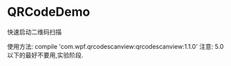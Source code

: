 # QRCodeDemo
快速启动二维码扫描

使用方法:
  compile 'com.wpf.qrcodescanview:qrcodescanview:1.1.0'
  注意:
  5.0以下的最好不要用,实验阶段.
